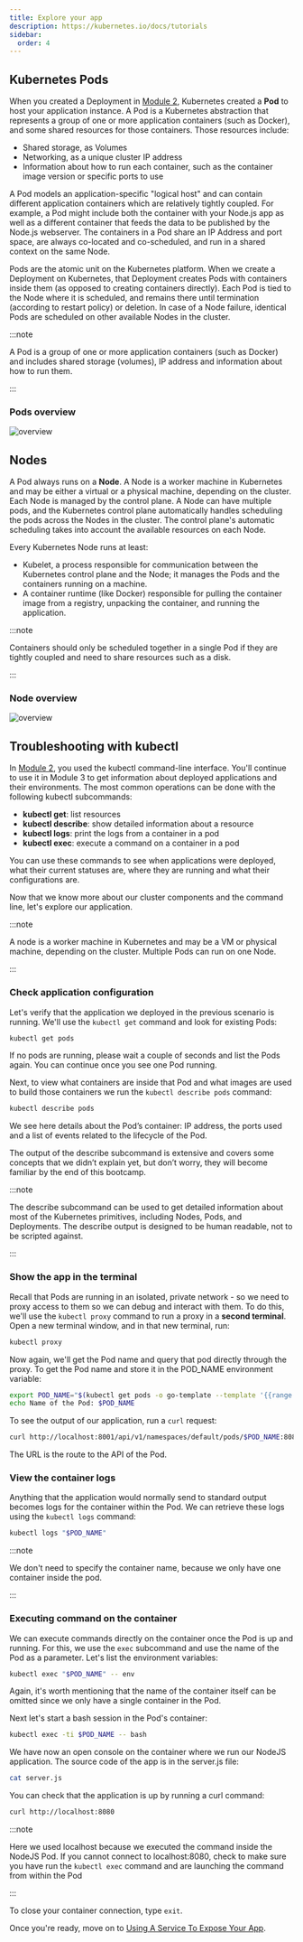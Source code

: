 ```yaml
---
title: Explore your app
description: https://kubernetes.io/docs/tutorials
sidebar:
  order: 4
---
```


## Kubernetes Pods

When you created a Deployment in [Module 2](/kubernetes/basics/deploy-an-app), Kubernetes created a **Pod** to host your application instance. A Pod is a Kubernetes abstraction that represents a group of one or more application containers (such as Docker), and some shared resources for those containers. Those resources include:

- Shared storage, as Volumes
- Networking, as a unique cluster IP address
- Information about how to run each container, such as the container image version or specific ports to use

A Pod models an application-specific "logical host" and can contain different application containers which are relatively tightly coupled. For example, a Pod might include both the container with your Node.js app as well as a different container that feeds the data to be published by the Node.js webserver. The containers in a Pod share an IP Address and port space, are always co-located and co-scheduled, and run in a shared context on the same Node.

Pods are the atomic unit on the Kubernetes platform. When we create a Deployment on Kubernetes, that Deployment creates Pods with containers inside them (as opposed to creating containers directly). Each Pod is tied to the Node where it is scheduled, and remains there until termination (according to restart policy) or deletion. In case of a Node failure, identical Pods are scheduled on other available Nodes in the cluster.

:::note

A Pod is a group of one or more application containers (such as Docker) and includes shared storage (volumes), IP address and information about how to run them.

:::

### Pods overview

![overview](/img/k8s/pods-overview.png)

## Nodes

A Pod always runs on a **Node**. A Node is a worker machine in Kubernetes and may be either a virtual or a physical machine, depending on the cluster. Each Node is managed by the control plane. A Node can have multiple pods, and the Kubernetes control plane automatically handles scheduling the pods across the Nodes in the cluster. The control plane's automatic scheduling takes into account the available resources on each Node.

Every Kubernetes Node runs at least:

- Kubelet, a process responsible for communication between the Kubernetes control plane and the Node; it manages the Pods and the containers running on a machine.
- A container runtime (like Docker) responsible for pulling the container image from a registry, unpacking the container, and running the application.

:::note

Containers should only be scheduled together in a single Pod if they are tightly coupled and need to share resources such as a disk.

:::

### Node overview

![overview](/img/k8s/node-overview.png)

## Troubleshooting with kubectl

In [Module 2](/kubernetes/basics/deploy-an-app), you used the kubectl command-line interface. You'll continue to use it in Module 3 to get information about deployed applications and their environments. The most common operations can be done with the following kubectl subcommands:

- **kubectl get**: list resources
- **kubectl describe**: show detailed information about a resource
- **kubectl logs**: print the logs from a container in a pod
- **kubectl exec**: execute a command on a container in a pod

You can use these commands to see when applications were deployed, what their current statuses are, where they are running and what their configurations are.

Now that we know more about our cluster components and the command line, let's explore our application.

:::note

A node is a worker machine in Kubernetes and may be a VM or physical machine, depending on the cluster. Multiple Pods can run on one Node.

:::

### Check application configuration

Let's verify that the application we deployed in the previous scenario is running. We'll use the `kubectl get` command and look for existing Pods:

```sh
kubectl get pods
```

If no pods are running, please wait a couple of seconds and list the Pods again. You can continue once you see one Pod running.

Next, to view what containers are inside that Pod and what images are used to build those containers we run the `kubectl describe pods` command:

```sh
kubectl describe pods
```

We see here details about the Pod’s container: IP address, the ports used and a list of events related to the lifecycle of the Pod.

The output of the describe subcommand is extensive and covers some concepts that we didn’t explain yet, but don’t worry, they will become familiar by the end of this bootcamp.

:::note

The describe subcommand can be used to get detailed information about most of the Kubernetes primitives, including Nodes, Pods, and Deployments. The describe output is designed to be human readable, not to be scripted against.

:::

### Show the app in the terminal

Recall that Pods are running in an isolated, private network - so we need to proxy access to them so we can debug and interact with them. To do this, we'll use the `kubectl proxy` command to run a proxy in a **second terminal**. Open a new terminal window, and in that new terminal, run:

```sh
kubectl proxy
```

Now again, we'll get the Pod name and query that pod directly through the proxy. To get the Pod name and store it in the POD_NAME environment variable:

```sh
export POD_NAME="$(kubectl get pods -o go-template --template '{{range .items}}{{.metadata.name}}{{"\n"}}{{end}}')"
echo Name of the Pod: $POD_NAME
```

To see the output of our application, run a `curl` request:

```sh
curl http://localhost:8001/api/v1/namespaces/default/pods/$POD_NAME:8080/proxy/
```

The URL is the route to the API of the Pod.

### View the container logs

Anything that the application would normally send to standard output becomes logs for the container within the Pod. We can retrieve these logs using the `kubectl logs` command:

```sh
kubectl logs "$POD_NAME"
```

:::note

We don't need to specify the container name, because we only have one container inside the pod.

:::

### Executing command on the container

We can execute commands directly on the container once the Pod is up and running. For this, we use the `exec` subcommand and use the name of the Pod as a parameter. Let's list the environment variables:

```sh
kubectl exec "$POD_NAME" -- env
```

Again, it's worth mentioning that the name of the container itself can be omitted since we only have a single container in the Pod.

Next let's start a bash session in the Pod's container:

```sh
kubectl exec -ti $POD_NAME -- bash
```

We have now an open console on the container where we run our NodeJS application. The source code of the app is in the server.js file:

```sh
cat server.js
```

You can check that the application is up by running a curl command:

```sh
curl http://localhost:8080
```

:::note

Here we used localhost because we executed the command inside the NodeJS Pod. If you cannot connect to localhost:8080, check to make sure you have run the `kubectl exec` command and are launching the command from within the Pod

:::

To close your container connection, type `exit`.

Once you're ready, move on to [Using A Service To Expose Your App](/kubernetes/basics/expose-your-app-publicly).
